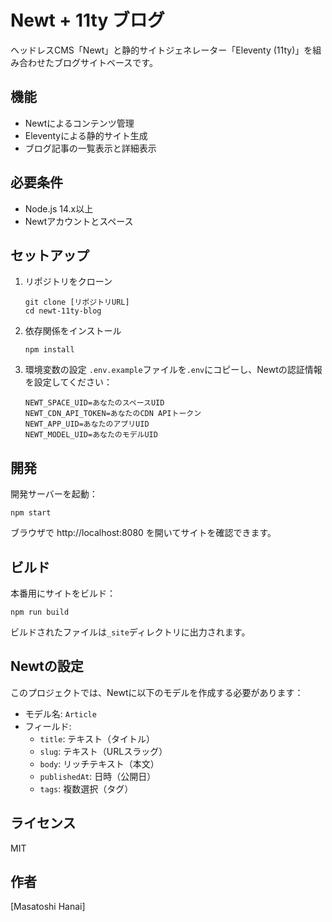 # Newt + 11ty ブログ

ヘッドレスCMS「Newt」と静的サイトジェネレーター「Eleventy (11ty)」を組み合わせたブログサイトベースです。

## 機能

- Newtによるコンテンツ管理
- Eleventyによる静的サイト生成
- ブログ記事の一覧表示と詳細表示

## 必要条件

- Node.js 14.x以上
- Newtアカウントとスペース

## セットアップ

1. リポジトリをクローン
   ```
   git clone [リポジトリURL]
   cd newt-11ty-blog
   ```

2. 依存関係をインストール
   ```
   npm install
   ```

3. 環境変数の設定
   `.env.example`ファイルを`.env`にコピーし、Newtの認証情報を設定してください：
   ```
   NEWT_SPACE_UID=あなたのスペースUID
   NEWT_CDN_API_TOKEN=あなたのCDN APIトークン
   NEWT_APP_UID=あなたのアプリUID
   NEWT_MODEL_UID=あなたのモデルUID
   ```

## 開発

開発サーバーを起動：
```
npm start
```

ブラウザで http://localhost:8080 を開いてサイトを確認できます。

## ビルド

本番用にサイトをビルド：
```
npm run build
```

ビルドされたファイルは`_site`ディレクトリに出力されます。

## Newtの設定

このプロジェクトでは、Newtに以下のモデルを作成する必要があります：

- モデル名: `Article`
- フィールド:
  - `title`: テキスト（タイトル）
  - `slug`: テキスト（URLスラッグ）
  - `body`: リッチテキスト（本文）
  - `publishedAt`: 日時（公開日）
  - `tags`: 複数選択（タグ）

## ライセンス

MIT

## 作者

[Masatoshi Hanai]

